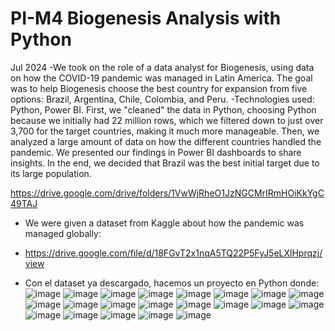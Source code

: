 # PI-M4 Biogenesis Analysis with Python
Jul 2024
-We took on the role of a data analyst for Biogenesis, using data on how the COVID-19 pandemic was managed in Latin America. The goal was to help Biogenesis choose the best country for expansion from five options: Brazil, Argentina, Chile, Colombia, and Peru.
-Technologies used: Python, Power BI.
First, we "cleaned" the data in Python, choosing Python because we initially had 22 million rows, which we filtered down to just over 3,700 for the target countries, making it much more manageable. Then, we analyzed a large amount of data on how the different countries handled the pandemic. We presented our findings in Power BI dashboards to share insights. In the end, we decided that Brazil was the best initial target due to its large population. 

https://drive.google.com/drive/folders/1VwWjRheO1JzNGCMrIRmHOiKkYgC49TAJ


- We were given a dataset from Kaggle about how the pandemic was managed globally:
- https://drive.google.com/file/d/18FGvT2x1nqA5TQ22P5FyJ5eLXlHprqzj/view

- Con el dataset ya descargado, hacemos un proyecto en Python donde:
   ![image](https://github.com/user-attachments/assets/65fdb34b-4bf6-4147-a03e-e70875c91713)
   ![image](https://github.com/user-attachments/assets/733a7a4d-6477-4d0c-9a0b-03143b3d8fd6)
   ![image](https://github.com/user-attachments/assets/38bfa6d3-41da-4424-9312-81086096f6e9)
   ![image](https://github.com/user-attachments/assets/327da308-84df-4e0d-af4c-3b3214447de4)
   ![image](https://github.com/user-attachments/assets/2cfee382-aa28-457f-b6e4-6b35d3eb69ff)
   ![image](https://github.com/user-attachments/assets/a3fd2db0-cc11-4afa-8fd2-9fed69b0c130)
   ![image](https://github.com/user-attachments/assets/d7e665a6-ef63-448a-9ab9-33fe5284baa3)
   ![image](https://github.com/user-attachments/assets/5bae0d92-988b-42df-916f-3521412d3e0f)
   ![image](https://github.com/user-attachments/assets/b13a60e1-7243-42be-9204-4f06897f59dd)
   ![image](https://github.com/user-attachments/assets/bad36771-3ff1-44d5-bb21-776730fb7933)
   ![image](https://github.com/user-attachments/assets/e4a19bd3-045e-4ffc-bcd8-c625d7c2b30a)
   ![image](https://github.com/user-attachments/assets/45da4bad-333b-4bd4-9769-b787a4091b30)
   ![image](https://github.com/user-attachments/assets/f2a73aaf-cdab-4950-b489-df632c323a11)
   ![image](https://github.com/user-attachments/assets/7adbcbf9-c99e-4836-9348-09088d6c9fdf)
   ![image](https://github.com/user-attachments/assets/e148c51d-c971-41c0-bb0a-233bdecbfcf7)
   ![image](https://github.com/user-attachments/assets/0800e1c8-38c3-424a-92f7-28f447cb9226)
   ![image](https://github.com/user-attachments/assets/78b9ec83-4503-4e45-9dde-e68c3c03eb4c)
   ![image](https://github.com/user-attachments/assets/a292d71c-a862-4a92-a669-7866fe9ca065)
   ![image](https://github.com/user-attachments/assets/94956634-eae2-4569-9108-60a931ed3497)
   ![image](https://github.com/user-attachments/assets/5468986f-f97a-477d-9211-a335e6c2d78a)
   ![image](https://github.com/user-attachments/assets/36ab0231-721b-4b85-b820-0c6d1ddfbf76)








  








  



